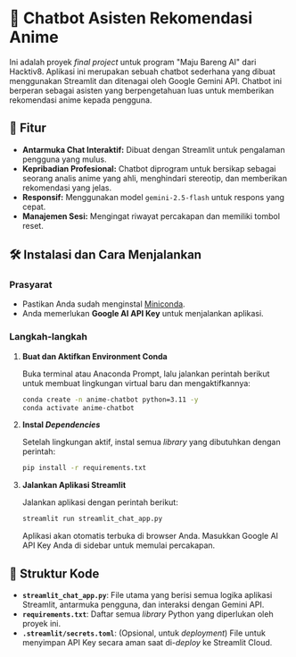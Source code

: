# 🤖 Chatbot Asisten Rekomendasi Anime

Ini adalah proyek *final project* untuk program "Maju Bareng AI" dari Hacktiv8. Aplikasi ini merupakan sebuah chatbot sederhana yang dibuat menggunakan Streamlit dan ditenagai oleh Google Gemini API. Chatbot ini berperan sebagai asisten yang berpengetahuan luas untuk memberikan rekomendasi anime kepada pengguna.

## 🚀 Fitur

* **Antarmuka Chat Interaktif:** Dibuat dengan Streamlit untuk pengalaman pengguna yang mulus.
* **Kepribadian Profesional:** Chatbot diprogram untuk bersikap sebagai seorang analis anime yang ahli, menghindari stereotip, dan memberikan rekomendasi yang jelas.
* **Responsif:** Menggunakan model `gemini-2.5-flash` untuk respons yang cepat.
* **Manajemen Sesi:** Mengingat riwayat percakapan dan memiliki tombol reset.

## 🛠️ Instalasi dan Cara Menjalankan

### Prasyarat

* Pastikan Anda sudah menginstal [Miniconda](https://docs.conda.io/en/latest/miniconda.html).
* Anda memerlukan **Google AI API Key** untuk menjalankan aplikasi.

### Langkah-langkah

1.  **Buat dan Aktifkan Environment Conda**

    Buka terminal atau Anaconda Prompt, lalu jalankan perintah berikut untuk membuat lingkungan virtual baru dan mengaktifkannya:

    ```bash
    conda create -n anime-chatbot python=3.11 -y
    conda activate anime-chatbot
    ```

2.  **Instal *Dependencies***

    Setelah lingkungan aktif, instal semua *library* yang dibutuhkan dengan perintah:

    ```bash
    pip install -r requirements.txt
    ```

3.  **Jalankan Aplikasi Streamlit**

    Jalankan aplikasi dengan perintah berikut:

    ```bash
    streamlit run streamlit_chat_app.py
    ```

    Aplikasi akan otomatis terbuka di browser Anda. Masukkan Google AI API Key Anda di sidebar untuk memulai percakapan.

## 📄 Struktur Kode

* **`streamlit_chat_app.py`**: File utama yang berisi semua logika aplikasi Streamlit, antarmuka pengguna, dan interaksi dengan Gemini API.
* **`requirements.txt`**: Daftar semua *library* Python yang diperlukan oleh proyek ini.
* **`.streamlit/secrets.toml`**: (Opsional, untuk *deployment*) File untuk menyimpan API Key secara aman saat di-*deploy* ke Streamlit Cloud.
